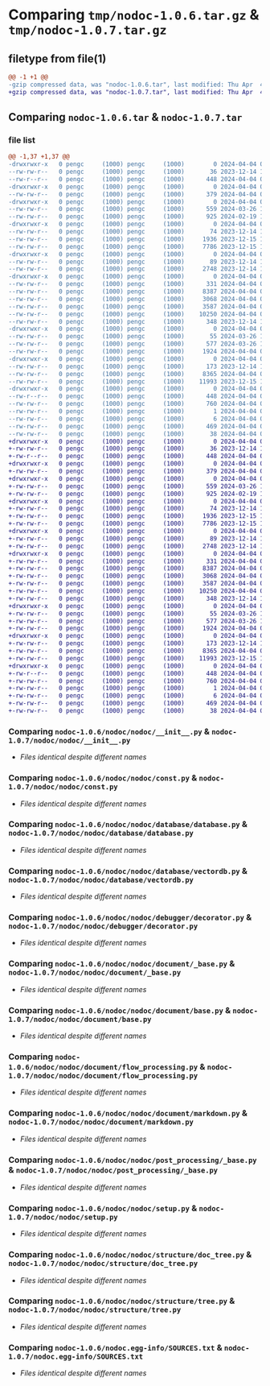 # Comparing `tmp/nodoc-1.0.6.tar.gz` & `tmp/nodoc-1.0.7.tar.gz`

## filetype from file(1)

```diff
@@ -1 +1 @@
-gzip compressed data, was "nodoc-1.0.6.tar", last modified: Thu Apr  4 08:04:22 2024, max compression
+gzip compressed data, was "nodoc-1.0.7.tar", last modified: Thu Apr  4 08:09:24 2024, max compression
```

## Comparing `nodoc-1.0.6.tar` & `nodoc-1.0.7.tar`

### file list

```diff
@@ -1,37 +1,37 @@
-drwxrwxr-x   0 pengc     (1000) pengc     (1000)        0 2024-04-04 08:04:22.299902 nodoc-1.0.6/
--rw-rw-r--   0 pengc     (1000) pengc     (1000)       36 2023-12-14 10:37:29.000000 nodoc-1.0.6/MANIFEST.in
--rw-r--r--   0 pengc     (1000) pengc     (1000)      448 2024-04-04 08:04:22.299902 nodoc-1.0.6/PKG-INFO
-drwxrwxr-x   0 pengc     (1000) pengc     (1000)        0 2024-04-04 08:04:22.296902 nodoc-1.0.6/nodoc/
--rw-rw-r--   0 pengc     (1000) pengc     (1000)      379 2024-04-04 07:45:42.000000 nodoc-1.0.6/nodoc/__init__.py
-drwxrwxr-x   0 pengc     (1000) pengc     (1000)        0 2024-04-04 08:04:22.297902 nodoc-1.0.6/nodoc/nodoc/
--rw-rw-r--   0 pengc     (1000) pengc     (1000)      559 2024-03-26 11:56:53.000000 nodoc-1.0.6/nodoc/nodoc/__init__.py
--rw-rw-r--   0 pengc     (1000) pengc     (1000)      925 2024-02-19 12:14:58.000000 nodoc-1.0.6/nodoc/nodoc/const.py
-drwxrwxr-x   0 pengc     (1000) pengc     (1000)        0 2024-04-04 08:04:22.297902 nodoc-1.0.6/nodoc/nodoc/database/
--rw-rw-r--   0 pengc     (1000) pengc     (1000)       74 2023-12-14 10:08:59.000000 nodoc-1.0.6/nodoc/nodoc/database/__init__.py
--rw-rw-r--   0 pengc     (1000) pengc     (1000)     1936 2023-12-15 12:21:41.000000 nodoc-1.0.6/nodoc/nodoc/database/database.py
--rw-rw-r--   0 pengc     (1000) pengc     (1000)     7786 2023-12-15 12:31:37.000000 nodoc-1.0.6/nodoc/nodoc/database/vectordb.py
-drwxrwxr-x   0 pengc     (1000) pengc     (1000)        0 2024-04-04 08:04:22.297902 nodoc-1.0.6/nodoc/nodoc/debugger/
--rw-rw-r--   0 pengc     (1000) pengc     (1000)       89 2023-12-14 10:08:59.000000 nodoc-1.0.6/nodoc/nodoc/debugger/__init__.py
--rw-rw-r--   0 pengc     (1000) pengc     (1000)     2748 2023-12-14 10:08:59.000000 nodoc-1.0.6/nodoc/nodoc/debugger/decorator.py
-drwxrwxr-x   0 pengc     (1000) pengc     (1000)        0 2024-04-04 08:04:22.298902 nodoc-1.0.6/nodoc/nodoc/document/
--rw-rw-r--   0 pengc     (1000) pengc     (1000)      331 2024-04-04 08:03:49.000000 nodoc-1.0.6/nodoc/nodoc/document/__init__.py
--rw-rw-r--   0 pengc     (1000) pengc     (1000)     8387 2024-04-04 08:03:49.000000 nodoc-1.0.6/nodoc/nodoc/document/_base.py
--rw-rw-r--   0 pengc     (1000) pengc     (1000)     3068 2024-04-04 08:03:49.000000 nodoc-1.0.6/nodoc/nodoc/document/base.py
--rw-rw-r--   0 pengc     (1000) pengc     (1000)     3587 2024-04-04 08:03:49.000000 nodoc-1.0.6/nodoc/nodoc/document/flow_processing.py
--rw-rw-r--   0 pengc     (1000) pengc     (1000)    10250 2024-04-04 08:03:49.000000 nodoc-1.0.6/nodoc/nodoc/document/markdown.py
--rw-rw-r--   0 pengc     (1000) pengc     (1000)      348 2023-12-14 10:08:59.000000 nodoc-1.0.6/nodoc/nodoc/document/pdf.py
-drwxrwxr-x   0 pengc     (1000) pengc     (1000)        0 2024-04-04 08:04:22.298902 nodoc-1.0.6/nodoc/nodoc/post_processing/
--rw-rw-r--   0 pengc     (1000) pengc     (1000)       55 2024-03-26 11:56:53.000000 nodoc-1.0.6/nodoc/nodoc/post_processing/__init__.py
--rw-rw-r--   0 pengc     (1000) pengc     (1000)      577 2024-03-26 11:56:53.000000 nodoc-1.0.6/nodoc/nodoc/post_processing/_base.py
--rw-rw-r--   0 pengc     (1000) pengc     (1000)     1924 2024-04-04 06:58:32.000000 nodoc-1.0.6/nodoc/nodoc/setup.py
-drwxrwxr-x   0 pengc     (1000) pengc     (1000)        0 2024-04-04 08:04:22.298902 nodoc-1.0.6/nodoc/nodoc/structure/
--rw-rw-r--   0 pengc     (1000) pengc     (1000)      173 2023-12-14 10:08:59.000000 nodoc-1.0.6/nodoc/nodoc/structure/__init__.py
--rw-rw-r--   0 pengc     (1000) pengc     (1000)     8365 2024-04-04 08:03:49.000000 nodoc-1.0.6/nodoc/nodoc/structure/doc_tree.py
--rw-rw-r--   0 pengc     (1000) pengc     (1000)    11993 2023-12-15 12:06:54.000000 nodoc-1.0.6/nodoc/nodoc/structure/tree.py
-drwxrwxr-x   0 pengc     (1000) pengc     (1000)        0 2024-04-04 08:04:22.299902 nodoc-1.0.6/nodoc.egg-info/
--rw-r--r--   0 pengc     (1000) pengc     (1000)      448 2024-04-04 08:04:22.000000 nodoc-1.0.6/nodoc.egg-info/PKG-INFO
--rw-rw-r--   0 pengc     (1000) pengc     (1000)      760 2024-04-04 08:04:22.000000 nodoc-1.0.6/nodoc.egg-info/SOURCES.txt
--rw-rw-r--   0 pengc     (1000) pengc     (1000)        1 2024-04-04 08:04:22.000000 nodoc-1.0.6/nodoc.egg-info/dependency_links.txt
--rw-rw-r--   0 pengc     (1000) pengc     (1000)        6 2024-04-04 08:04:22.000000 nodoc-1.0.6/nodoc.egg-info/top_level.txt
--rw-rw-r--   0 pengc     (1000) pengc     (1000)      469 2024-04-04 08:04:09.000000 nodoc-1.0.6/pyproject.toml
--rw-rw-r--   0 pengc     (1000) pengc     (1000)       38 2024-04-04 08:04:22.299902 nodoc-1.0.6/setup.cfg
+drwxrwxr-x   0 pengc     (1000) pengc     (1000)        0 2024-04-04 08:09:24.131915 nodoc-1.0.7/
+-rw-rw-r--   0 pengc     (1000) pengc     (1000)       36 2023-12-14 10:37:29.000000 nodoc-1.0.7/MANIFEST.in
+-rw-r--r--   0 pengc     (1000) pengc     (1000)      448 2024-04-04 08:09:24.131915 nodoc-1.0.7/PKG-INFO
+drwxrwxr-x   0 pengc     (1000) pengc     (1000)        0 2024-04-04 08:09:24.127915 nodoc-1.0.7/nodoc/
+-rw-rw-r--   0 pengc     (1000) pengc     (1000)      379 2024-04-04 08:07:19.000000 nodoc-1.0.7/nodoc/__init__.py
+drwxrwxr-x   0 pengc     (1000) pengc     (1000)        0 2024-04-04 08:09:24.128915 nodoc-1.0.7/nodoc/nodoc/
+-rw-rw-r--   0 pengc     (1000) pengc     (1000)      559 2024-03-26 11:56:53.000000 nodoc-1.0.7/nodoc/nodoc/__init__.py
+-rw-rw-r--   0 pengc     (1000) pengc     (1000)      925 2024-02-19 12:14:58.000000 nodoc-1.0.7/nodoc/nodoc/const.py
+drwxrwxr-x   0 pengc     (1000) pengc     (1000)        0 2024-04-04 08:09:24.129915 nodoc-1.0.7/nodoc/nodoc/database/
+-rw-rw-r--   0 pengc     (1000) pengc     (1000)       74 2023-12-14 10:08:59.000000 nodoc-1.0.7/nodoc/nodoc/database/__init__.py
+-rw-rw-r--   0 pengc     (1000) pengc     (1000)     1936 2023-12-15 12:21:41.000000 nodoc-1.0.7/nodoc/nodoc/database/database.py
+-rw-rw-r--   0 pengc     (1000) pengc     (1000)     7786 2023-12-15 12:31:37.000000 nodoc-1.0.7/nodoc/nodoc/database/vectordb.py
+drwxrwxr-x   0 pengc     (1000) pengc     (1000)        0 2024-04-04 08:09:24.129915 nodoc-1.0.7/nodoc/nodoc/debugger/
+-rw-rw-r--   0 pengc     (1000) pengc     (1000)       89 2023-12-14 10:08:59.000000 nodoc-1.0.7/nodoc/nodoc/debugger/__init__.py
+-rw-rw-r--   0 pengc     (1000) pengc     (1000)     2748 2023-12-14 10:08:59.000000 nodoc-1.0.7/nodoc/nodoc/debugger/decorator.py
+drwxrwxr-x   0 pengc     (1000) pengc     (1000)        0 2024-04-04 08:09:24.130915 nodoc-1.0.7/nodoc/nodoc/document/
+-rw-rw-r--   0 pengc     (1000) pengc     (1000)      331 2024-04-04 08:03:49.000000 nodoc-1.0.7/nodoc/nodoc/document/__init__.py
+-rw-rw-r--   0 pengc     (1000) pengc     (1000)     8387 2024-04-04 08:03:49.000000 nodoc-1.0.7/nodoc/nodoc/document/_base.py
+-rw-rw-r--   0 pengc     (1000) pengc     (1000)     3068 2024-04-04 08:03:49.000000 nodoc-1.0.7/nodoc/nodoc/document/base.py
+-rw-rw-r--   0 pengc     (1000) pengc     (1000)     3587 2024-04-04 08:03:49.000000 nodoc-1.0.7/nodoc/nodoc/document/flow_processing.py
+-rw-rw-r--   0 pengc     (1000) pengc     (1000)    10250 2024-04-04 08:03:49.000000 nodoc-1.0.7/nodoc/nodoc/document/markdown.py
+-rw-rw-r--   0 pengc     (1000) pengc     (1000)      348 2023-12-14 10:08:59.000000 nodoc-1.0.7/nodoc/nodoc/document/pdf.py
+drwxrwxr-x   0 pengc     (1000) pengc     (1000)        0 2024-04-04 08:09:24.130915 nodoc-1.0.7/nodoc/nodoc/post_processing/
+-rw-rw-r--   0 pengc     (1000) pengc     (1000)       55 2024-03-26 11:56:53.000000 nodoc-1.0.7/nodoc/nodoc/post_processing/__init__.py
+-rw-rw-r--   0 pengc     (1000) pengc     (1000)      577 2024-03-26 11:56:53.000000 nodoc-1.0.7/nodoc/nodoc/post_processing/_base.py
+-rw-rw-r--   0 pengc     (1000) pengc     (1000)     1924 2024-04-04 06:58:32.000000 nodoc-1.0.7/nodoc/nodoc/setup.py
+drwxrwxr-x   0 pengc     (1000) pengc     (1000)        0 2024-04-04 08:09:24.130915 nodoc-1.0.7/nodoc/nodoc/structure/
+-rw-rw-r--   0 pengc     (1000) pengc     (1000)      173 2023-12-14 10:08:59.000000 nodoc-1.0.7/nodoc/nodoc/structure/__init__.py
+-rw-rw-r--   0 pengc     (1000) pengc     (1000)     8365 2024-04-04 08:03:49.000000 nodoc-1.0.7/nodoc/nodoc/structure/doc_tree.py
+-rw-rw-r--   0 pengc     (1000) pengc     (1000)    11993 2023-12-15 12:06:54.000000 nodoc-1.0.7/nodoc/nodoc/structure/tree.py
+drwxrwxr-x   0 pengc     (1000) pengc     (1000)        0 2024-04-04 08:09:24.131915 nodoc-1.0.7/nodoc.egg-info/
+-rw-r--r--   0 pengc     (1000) pengc     (1000)      448 2024-04-04 08:09:24.000000 nodoc-1.0.7/nodoc.egg-info/PKG-INFO
+-rw-rw-r--   0 pengc     (1000) pengc     (1000)      760 2024-04-04 08:09:24.000000 nodoc-1.0.7/nodoc.egg-info/SOURCES.txt
+-rw-rw-r--   0 pengc     (1000) pengc     (1000)        1 2024-04-04 08:09:24.000000 nodoc-1.0.7/nodoc.egg-info/dependency_links.txt
+-rw-rw-r--   0 pengc     (1000) pengc     (1000)        6 2024-04-04 08:09:24.000000 nodoc-1.0.7/nodoc.egg-info/top_level.txt
+-rw-rw-r--   0 pengc     (1000) pengc     (1000)      469 2024-04-04 08:09:03.000000 nodoc-1.0.7/pyproject.toml
+-rw-rw-r--   0 pengc     (1000) pengc     (1000)       38 2024-04-04 08:09:24.131915 nodoc-1.0.7/setup.cfg
```

### Comparing `nodoc-1.0.6/nodoc/nodoc/__init__.py` & `nodoc-1.0.7/nodoc/nodoc/__init__.py`

 * *Files identical despite different names*

### Comparing `nodoc-1.0.6/nodoc/nodoc/const.py` & `nodoc-1.0.7/nodoc/nodoc/const.py`

 * *Files identical despite different names*

### Comparing `nodoc-1.0.6/nodoc/nodoc/database/database.py` & `nodoc-1.0.7/nodoc/nodoc/database/database.py`

 * *Files identical despite different names*

### Comparing `nodoc-1.0.6/nodoc/nodoc/database/vectordb.py` & `nodoc-1.0.7/nodoc/nodoc/database/vectordb.py`

 * *Files identical despite different names*

### Comparing `nodoc-1.0.6/nodoc/nodoc/debugger/decorator.py` & `nodoc-1.0.7/nodoc/nodoc/debugger/decorator.py`

 * *Files identical despite different names*

### Comparing `nodoc-1.0.6/nodoc/nodoc/document/_base.py` & `nodoc-1.0.7/nodoc/nodoc/document/_base.py`

 * *Files identical despite different names*

### Comparing `nodoc-1.0.6/nodoc/nodoc/document/base.py` & `nodoc-1.0.7/nodoc/nodoc/document/base.py`

 * *Files identical despite different names*

### Comparing `nodoc-1.0.6/nodoc/nodoc/document/flow_processing.py` & `nodoc-1.0.7/nodoc/nodoc/document/flow_processing.py`

 * *Files identical despite different names*

### Comparing `nodoc-1.0.6/nodoc/nodoc/document/markdown.py` & `nodoc-1.0.7/nodoc/nodoc/document/markdown.py`

 * *Files identical despite different names*

### Comparing `nodoc-1.0.6/nodoc/nodoc/post_processing/_base.py` & `nodoc-1.0.7/nodoc/nodoc/post_processing/_base.py`

 * *Files identical despite different names*

### Comparing `nodoc-1.0.6/nodoc/nodoc/setup.py` & `nodoc-1.0.7/nodoc/nodoc/setup.py`

 * *Files identical despite different names*

### Comparing `nodoc-1.0.6/nodoc/nodoc/structure/doc_tree.py` & `nodoc-1.0.7/nodoc/nodoc/structure/doc_tree.py`

 * *Files identical despite different names*

### Comparing `nodoc-1.0.6/nodoc/nodoc/structure/tree.py` & `nodoc-1.0.7/nodoc/nodoc/structure/tree.py`

 * *Files identical despite different names*

### Comparing `nodoc-1.0.6/nodoc.egg-info/SOURCES.txt` & `nodoc-1.0.7/nodoc.egg-info/SOURCES.txt`

 * *Files identical despite different names*

